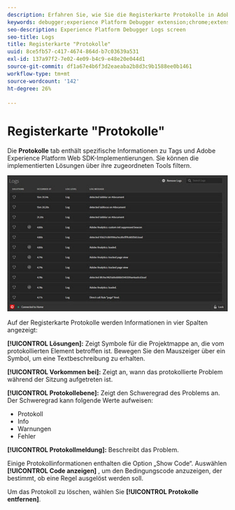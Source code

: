 ```yaml
---
description: Erfahren Sie, wie Sie die Registerkarte Protokolle in Adobe Experience Platform Debugger verwenden.
keywords: debugger;experience Platform Debugger extension;chrome;extension;logs
seo-description: Experience Platform Debugger Logs screen
seo-title: Logs
title: Registerkarte "Protokolle"
uuid: 8ce5fb57-c417-4674-864d-b7c03639a531
exl-id: 137a97f2-7e02-4e09-b4c9-e48e20e044d1
source-git-commit: df1a67e4b6f3d2eaeaba2b8d3c9b1588ee0b1461
workflow-type: tm+mt
source-wordcount: '142'
ht-degree: 26%

---
```


# Registerkarte &quot;Protokolle&quot;

Die **Protokolle** tab enthält spezifische Informationen zu Tags und Adobe Experience Platform Web SDK-Implementierungen. Sie können die implementierten Lösungen über ihre zugeordneten Tools filtern.

![](images/logs.jpg)

Auf der Registerkarte Protokolle werden Informationen in vier Spalten angezeigt:

**[!UICONTROL Lösungen]:** Zeigt Symbole für die Projektmappe an, die vom protokollierten Element betroffen ist. Bewegen Sie den Mauszeiger über ein Symbol, um eine Textbeschreibung zu erhalten.

**[!UICONTROL Vorkommen bei]:** Zeigt an, wann das protokollierte Problem während der Sitzung aufgetreten ist.

**[!UICONTROL Protokollebene]:** Zeigt den Schweregrad des Problems an. Der Schweregrad kann folgende Werte aufweisen:

* Protokoll
* Info
* Warnungen
* Fehler

**[!UICONTROL Protokollmeldung]:** Beschreibt das Problem.

Einige Protokollinformationen enthalten die Option „Show Code“. Auswählen **[!UICONTROL Code anzeigen]** , um den Bedingungscode anzuzeigen, der bestimmt, ob eine Regel ausgelöst werden soll.

Um das Protokoll zu löschen, wählen Sie **[!UICONTROL Protokolle entfernen]**.
